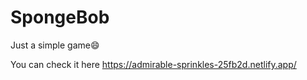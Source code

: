 # SpongeBob
Just a simple game😄

You can check it here
https://admirable-sprinkles-25fb2d.netlify.app/
